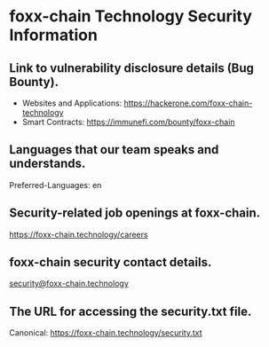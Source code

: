 # foxx-chain Technology Security Information

## Link to vulnerability disclosure details (Bug Bounty).
- Websites and Applications: https://hackerone.com/foxx-chain-technology
- Smart Contracts: https://immunefi.com/bounty/foxx-chain

## Languages that our team speaks and understands.
Preferred-Languages: en

## Security-related job openings at foxx-chain.
https://foxx-chain.technology/careers

## foxx-chain security contact details.
security@foxx-chain.technology

## The URL for accessing the security.txt file.
Canonical: https://foxx-chain.technology/security.txt
